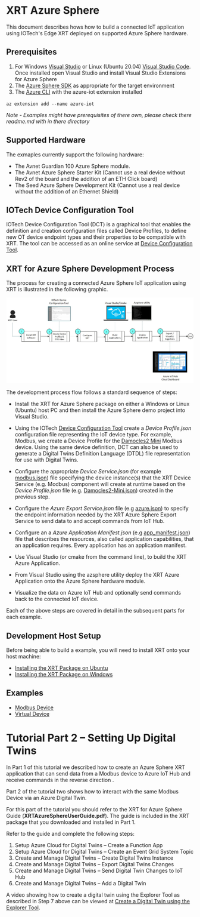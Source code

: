 # XRT Azure Sphere

This document describes hows how to build a connected IoT application using IOTech's Edge XRT deployed on supported Azure Sphere hardware.

## Prerequisites

1. For Windows [Visual Studio](https://visualstudio.microsoft.com/downloads/) or Linux (Ubuntu 20.04) [Visual Studio Code](https://code.visualstudio.com/download}). Once installed open Visual Studio and install Visual Studio Extensions for Azure Sphere
2. The [Azure Sphere SDK](https://docs.microsoft.com/en-us/azure-sphere/install/overview) as appropriate for the target environment
3. The [Azure CLI](https://docs.microsoft.com/en-us/cli/azure/install-azure-cli) with the azure-iot extension installed

`az extension add --name azure-iot`

*Note - Examples might have prerequisites of there own, please check there readme.md with in there directory* 

## Supported Hardware
The exmaples currently support the following hardware:

* The Avnet Guardian 100 Azure Sphere module.
* The Avnet Azure Sphere Starter Kit (Cannot use a real device without Rev2 of the board and the addition of an ETH Click board)
* The Seed Azure Sphere Development Kit (Cannot use a real device without the addition of an Ethernet Shield)

## IOTech Device Configuration Tool

IOTech Device Configuration Tool (DCT) is a graphical tool that enables the definition and creation configuration files called Device Profiles, to define new OT device endpoint types and their properties to be compatible with XRT. The tool can be accessed as an online service at [Device Configuration Tool](https://dct.iotechsys.com/).

## XRT for Azure Sphere Development Process

The process for creating a connected Azure Sphere IoT application using XRT is illustrated in the following graphic.

![Azure Development Process](docs/images/AzureDevProcess.jpg)

The development process flow follows a standard sequence of steps:

* Install the XRT for Azure Sphere package on either a Windows or Linux (Ubuntu) host PC and then install the Azure Sphere demo project into Visual Studio.

* Using the IOTech [Device Configuration Tool](https://dct.iotechsys.com/) create a *Device Profile.json* configuration file representing the IoT device type. For example, Modbus, we create a Device Profile for the [Damocles2 Mini](https://www.hw-group.com/device/damocles2-mini) Modbus device. Using the same device definition, DCT can also be used to generate a Digital Twins Definition Language (DTDL) file representation for use with Digital Twins.

* Configure the appropriate *Device Service.json* (for example [modbus.json](config/modbus.json)) file specifying the device instance(s) that the XRT Device Service (e.g. Modbus) component will create at runtime based on the *Device Profile.json* file (e.g. [Damocles2-Mini.json](Damocles2-Mini.json)) created in the previous step.

* Configure the *Azure Export Service.json* file (e.g [azure.json](config/azure.json)) to specify the endpoint information needed by the XRT Azure Sphere Export Service to send data to and accept commands from IoT Hub. 

* Configure an a *Azure Application Manifest.json* (e.g [app_manifest.json](app_manifest.json)) file that describes the resources, also called application capabilities, that an application requires. Every application has an application manifest.

* Use Visual Studio (or cmake from the command line), to build the XRT Azure Application.

* From Visual Studio using the azsphere utility deploy the XRT Azure Application onto the Azure Sphere hardware module.

* Visualize the data on Azure IoT Hub and optionally send commands back to the connected IoT device.

Each of the above steps are covered in detail in the subsequent parts for each example.

## Development Host Setup

Before being able to build a example, you will need to install XRT
onto your host machine:

* [Installing the XRT Package on Ubuntu](docs/windows-installation.md)
* [Installing the XRT Package on Windows](docs/ubuntu-installation.md)

## Examples

* [Modbus Device](docs/modbus-example.md)
* [Virtual Device](docs/virtual-example.md)

# Tutorial Part 2 – Setting Up Digital Twins

In Part 1 of this tutorial we described how to create an Azure Sphere XRT application that can send data from a Modbus device to Azure IoT Hub and receive commands in the reverse direction .

Part 2 of the tutorial two shows how to interact with the same Modbus Device via an Azure Digital Twin.

For this part of the tutorial you should refer to the XRT for Azure Sphere Guide (**XRTAzureSphereUserGuide.pdf**). The guide is included in the XRT package that you downloaded and installed in Part 1.

Refer to the guide and complete the following steps:
1.	Setup Azure Cloud for Digital Twins – Create a Function App
2.	Setup Azure Cloud for Digital Twins – Create an Event Grid System Topic
3.	Create and Manage Digital Twins – Create Digital Twins Instance
4.	Create and Manage Digital Twins – Export Digital Twins Changes
5.	Create and Manage Digital Twins – Send Digital Twin Changes to IoT Hub
6.	Create and Manage Digital Twins – Add a Digital Twin

A video showing how to create a digital twin using the Explorer Tool as described in Step 7 above can be viewed at [Create a Digital Twin using the Explorer Tool](https://www.youtube.com/watch?v=CqTDkRXtsUU&feature=youtu.be).
